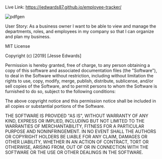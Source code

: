 Live Link: https://jedwards87.github.io/employee-tracker/

![pdfgen](https://user-images.githubusercontent.com/57024833/72873416-63d6f380-3cb5-11ea-8741-57d64a887e93.gif)


User Story: As a business owner I want to be able to view and manage the departments, roles, and employees in my company so that I can organize and plan my business.

MIT License

Copyright (c) [2019] [Jesse Edwards]

Permission is hereby granted, free of charge, to any person obtaining a copy of this software and associated documentation files (the "Software"), to deal in the Software without restriction, including without limitation the rights to use, copy, modify, merge, publish, distribute, sublicense, and/or sell copies of the Software, and to permit persons to whom the Software is furnished to do so, subject to the following conditions:

The above copyright notice and this permission notice shall be included in all copies or substantial portions of the Software.

THE SOFTWARE IS PROVIDED "AS IS", WITHOUT WARRANTY OF ANY KIND, EXPRESS OR IMPLIED, INCLUDING BUT NOT LIMITED TO THE WARRANTIES OF MERCHANTABILITY, FITNESS FOR A PARTICULAR PURPOSE AND NONINFRINGEMENT. IN NO EVENT SHALL THE AUTHORS OR COPYRIGHT HOLDERS BE LIABLE FOR ANY CLAIM, DAMAGES OR OTHER LIABILITY, WHETHER IN AN ACTION OF CONTRACT, TORT OR OTHERWISE, ARISING FROM, OUT OF OR IN CONNECTION WITH THE SOFTWARE OR THE USE OR OTHER DEALINGS IN THE SOFTWARE.